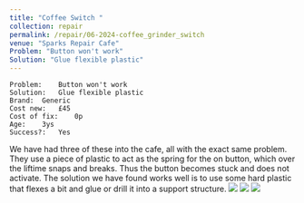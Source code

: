 ```yaml
---
title: "Coffee Switch "
collection: repair
permalink: /repair/06-2024-coffee_grinder_switch
venue: "Sparks Repair Cafe"
Problem: "Button won't work"
Solution: "Glue flexible plastic"
---
```

```
Problem:    Button won't work 
Solution:   Glue flexible plastic 
Brand:  Generic 
Cost new:   £45 
Cost of fix:    0p 
Age:    3ys 
Success?:   Yes 
```
We have had three of these into the cafe, all with the exact same problem. They use a piece of plastic to act as the spring for the on button, which over the liftime snaps and breaks. Thus the button becomes stuck and does not activate. The solution we have found works well is to use some hard plastic that flexes a bit and glue or drill it into a support structure.
![](/images/repair_cafe/coffee_grinder_switch/coffee_grinder_switch_1.jpg)
![](/images/repair_cafe/coffee_grinder_switch/coffee_grinder_switch_2.jpg)
![](/images/repair_cafe/coffee_grinder_switch/coffee_grinder_switch_3.jpg)
